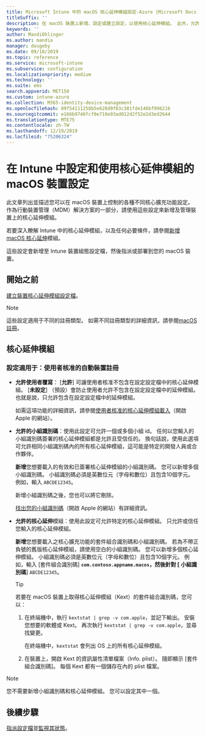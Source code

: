 ```yaml
---
title: Microsoft Intune 中的 macOS 核心延伸模組設定-Azure |Microsoft Docs
titleSuffix: ''
description: 在 macOS 裝置上新增、設定或建立設定，以使用核心延伸模組。 此外，允許使用者覆寫核准的延伸模組、允許來自小組識別碼的所有延伸模組，或允許 Microsoft Intune 中的特定延伸模組或應用程式。
keywords: ''
author: MandiOhlinger
ms.author: mandia
manager: dougeby
ms.date: 09/10/2019
ms.topic: reference
ms.service: microsoft-intune
ms.subservice: configuration
ms.localizationpriority: medium
ms.technology: ''
ms.suite: ems
search.appverid: MET150
ms.custom: intune-azure
ms.collection: M365-identity-device-management
ms.openlocfilehash: 89f54111258b5e628d9f83c381fde146bf996216
ms.sourcegitcommit: e166b9746fcf0e710e93ad012d2f52e2d3ed2644
ms.translationtype: MTE75
ms.contentlocale: zh-TW
ms.lasthandoff: 12/19/2019
ms.locfileid: "75206324"
---
```

# <a name="macos-device-settings-to-configure-and-use-kernel-extensions-in-intune"></a>在 Intune 中設定和使用核心延伸模組的 macOS 裝置設定



此文章列出並描述您可以在 macOS 裝置上控制的各種不同核心擴充功能設定。 作為行動裝置管理（MDM）解決方案的一部分，請使用這些設定來新增及管理裝置上的核心延伸模組。

若要深入瞭解 Intune 中的核心延伸模組，以及任何必要條件，請參閱[新增 macOS 核心延伸](../kernel-extensions-overview-macos.md)模組。

這些設定會新增至 Intune 裝置組態設定檔，然後指派或部署到您的 macOS 裝置。

## <a name="before-you-begin"></a>開始之前

[建立裝置核心延伸模組設定檔](../kernel-extensions-overview-macos.md)。

> [!NOTE]
> 這些設定適用于不同的註冊類型。 如需不同註冊類型的詳細資訊，請參閱[macOS 註冊](../macos-enroll.md)。

## <a name="kernel-extensions"></a>核心延伸模組

### <a name="settings-apply-to-user-approved-automated-device-enrollment"></a>設定適用于：使用者核准的自動裝置註冊

- **允許使用者覆寫**： [**允許**] 可讓使用者核准不包含在設定設定檔中的核心延伸模組。 [**未設定**] （預設）會防止使用者允許不包含在設定設定檔中的延伸模組。 也就是說，只允許包含在設定設定檔中的延伸模組。

  如需這項功能的詳細資訊，請參閱[使用者核准的核心延伸模組載入](https://developer.apple.com/library/archive/technotes/tn2459/_index.html)（開啟 Apple 的網站）。

- **允許的小組識別碼**：使用此設定可允許一個或多個小組 id。 任何以您輸入的小組識別碼簽署的核心延伸模組都是允許且受信任的。 換句話說，使用此選項可允許相同小組識別碼內的所有核心延伸模組，這可能是特定的開發人員或合作夥伴。

  **新增**您想要載入的有效和已簽署核心延伸模組的小組識別碼。 您可以新增多個小組識別碼。 小組識別碼必須是英數位元（字母和數位）且包含10個字元。 例如，輸入 `ABCDE12345`。

  新增小組識別碼之後，您也可以將它刪除。

  [找出您的小組識別碼](https://help.apple.com/developer-account/#/dev55c3c710c)（開啟 Apple 的網站）有詳細資訊。

- **允許的核心延伸**模組：使用此設定可允許特定的核心延伸模組。 只允許或信任您輸入的核心延伸模組。 

  **新增**您想要載入之核心擴充功能的套件組合識別碼和小組識別碼。 若為不帶正負號的舊版核心延伸模組，請使用空白的小組識別碼。 您可以新增多個核心延伸模組。 小組識別碼必須是英數位元（字母和數位）且包含10個字元。 例如，輸入 [套件組合識別碼] **`com.contoso.appname.macos`，然後針對 [** **小組識別碼**] `ABCDE12345`。

  > [!TIP]
  > 若要在 macOS 裝置上取得核心延伸模組（Kext）的套件組合識別碼，您可以：
  >
  > 1. 在終端機中，執行 `kextstat | grep -v com.apple`，並記下輸出。 安裝您想要的軟體或 Kext。 再次執行 `kextstat | grep -v com.apple`，並尋找變更。
  >
  >    在終端機中，`kextstat` 會列出 OS 上的所有核心延伸模組。 
  >
  > 2. 在裝置上，開啟 Kext 的資訊屬性清單檔案（Info. plist）。 隨即顯示 [套件組合識別碼]。 每個 Kext 都有一個儲存在內的 plist 檔案。 

> [!NOTE]
> 您不需要新增小組識別碼和核心延伸模組。 您可以設定其中一個。

## <a name="next-steps"></a>後續步驟

[指派設定檔](../device-profile-assign.md)並[監視其狀態](../device-profile-monitor.md)。
